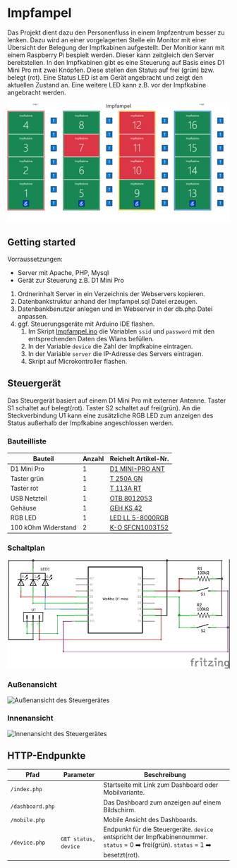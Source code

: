 # Impfampel

Das Projekt dient dazu den Personenfluss in einem Impfzentrum besser zu lenken. Dazu wird an einer vorgelagerten Stelle ein Monitor mit einer Übersicht der Belegung der Impfkabinen aufgestellt. Der Monitior kann mit einem Raspberry Pi bespielt werden. Dieser kann zeitgleich den Server bereitstellen. In den Impfkabinen gibt es eine Steuerung auf Basis eines D1 Mini Pro mit zwei Knöpfen. Diese stellen den Status auf frei (grün) bzw. belegt (rot). Eine Status LED ist am Gerät angebracht und zeigt den aktuellen Zustand an. Eine weitere LED kann z.B. vor der Impfkabine angebracht werden.

![Screenshot der Dashboardansicht](Dashboard.png)

## Getting started

Vorraussetzungen:

 - Server mit Apache, PHP, Mysql
 - Gerät zur Steuerung z.B. D1 Mini Pro
 
1. Ordnerinhalt Server in ein Verzeichnis der Webservers kopieren.
2. Datenbankstruktur anhand der Impfampel.sql Datei erzeugen.
3. Datenbankbenutzer anlegen und im Webserver in der db.php Datei anpassen.
4. ggf. Steuerungsgeräte mit Arduino IDE flashen.
   1. Im Skript [Impfampel.ino](Impfampel.ino) die Variablen `ssid` und `password` mit den entsprechenden Daten des Wlans befüllen.
   2. In der Variable `device` die Zahl der Impfkabine eintragen.
   3. In der Variable `server` die IP-Adresse des Servers eintragen.
   4. Skript auf Microkontroller flashen.

## Steuergerät

Das Steuergerät basiert auf einem D1 Mini Pro mit externer Antenne. Taster S1 schaltet auf belegt(rot). Taster S2 schaltet auf frei(grün). An die Steckverbindung U1 kann eine zusätzliche RGB LED zum anzeigen des Status außerhalb der Impfkabine angeschlossen werden.

### Bauteilliste

Bauteil | Anzahl | Reichelt Artikel-Nr.
--- | --- | ---
D1 Mini Pro | 1 | [D1 MINI-PRO ANT](https://www.reichelt.de/d1-mini-pro-esp8266-cp2104-set-mit-antenne-d1-mini-pro-ant-p266067.html?&trstct=pos_0&nbc=1)
Taster grün | 1 | [T 250A GN](https://www.reichelt.de/miniatur-drucktaster-0-5a-24vac-1x-ein-gn-t-250a-gn-p19985.html?&trstct=pos_0&nbc=1)
Taster rot | 1 | [T 113A RT](https://www.reichelt.de/miniatur-drucktaster-0-5a-24vac-1x-ein-rt-t-113a-rt-p45166.html?&trstct=pos_0&nbc=1)
USB Netzteil | 1 | [OTB 8012053](https://www.reichelt.de/usb-ladegeraet-5-v-2500-ma-schwarz-microusb-otb-8012053-p263200.html?&trstct=pos_0&nbc=1)
Gehäuse | 1 | [GEH KS 42](https://www.reichelt.de/kleingehaeuse-72-x-50-x-42-mm-geh-ks-42-p8162.html?&trstct=pos_0&nbc=1)
RGB LED | 1 | [LED LL 5-8000RGB](https://www.reichelt.de/rgb-led-5-mm-bedrahtet-4-pin-rt-gn-bl-8000-mcd-25--led-ll-5-8000rgb-p156358.html?&trstct=pos_10&nbc=1)
100 kOhm Widerstand | 2 | [K-O SFCN1003T52](https://www.reichelt.de/widerstand-metallschicht-100-kohm-0207-0-6-w-1--k-o-sfcn1003t52-p237347.html?&trstct=pos_0&nbc=1)

### Schaltplan

![Schaltplan](Schaltplan.jpg)

### Außenansicht

![Außenansicht des Steuergerätes](Steuergerät_außen.JPG)

### Innenansicht

![Innenansicht des Steuergerätes](Steuergerät_innen.JPG)

## HTTP-Endpunkte

Pfad | Parameter | Beschreibung
--- | --- | ---
`/index.php` |  | Startseite mit Link zum Dashboard oder Mobilvariante.
`/dashboard.php` |  | Das Dashboard zum anzeigen auf einem Bildschirm.
`/mobile.php` |  | Mobile Ansicht des Dashboards.
`/device.php` | `GET status, device` | Endpunkt für die Steuergeräte. `device` entspricht der Impfkabinennummer. `status` = 0  :arrow_right: frei(grün). `status` = 1  :arrow_right: besetzt(rot).  
